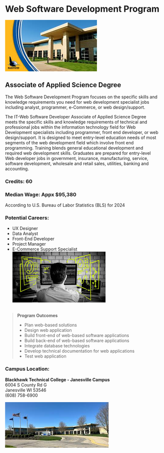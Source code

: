 <!-- Home Page Content -->

<!--Program Title-->

# Web Software Development Program

<!--suggested image (file & alt text)-->

![BTC Hero Banner](/images/btc-entrance-with-logo.jpeg)

## Associate of Applied Science Degree

The Web Software Development Program focuses on the specific skills and knowledge requirements you need for web development specialist jobs including analyst, programmer, e-Commerce, or web design/support.

The IT-Web Software Developer Associate of Applied Science Degree meets the specific skills and knowledge requirements of technical and professional jobs within the information technology field for Web Development specialists including programmer, front end developer, or web design/support. It is designed to meet entry-level education needs of most segments of the web development field which involve front end programming. Training blends general educational development and required web development skills. Graduates are prepared for entry-level Web developer jobs in government, insurance, manufacturing, service, software development, wholesale and retail sales, utilities, banking and accounting.

### Credits: 60

### Median Wage: Appx $95,380

According to U.S. Bureau of Labor Statistics (BLS) for 2024

### Potential Careers:

- UX Designer
- Data Analyst
- Front-End Developer
- Project Manager
- E-Commerce Support Specialist
  <!--suggested image (file & alt text)-->
  ![Front End Developer](/images/frontEndDeveloper.jpeg "Front End Developer")
  <br>
  <br>

> **Program Outcomes**
>
> - Plan web-based solutions
> - Design web application
> - Build front-end of web-based software applications
> - Build back-end of web-based software applications
> - Integrate database technologies
> - Develop technical documentation for web applications
> - Test web application​

### Campus Location:

**Blackhawk Technical College - Janesville Campus**  
6004 S County Rd G  
Janesville WI 53546  
(608) 758-6900

<!--Images (filename & alt text) -->

![BTC Janesville Campus](/images/btc-campus-hero-banner.jpeg "Blackhawk Tech")
